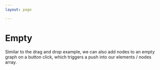 ```yaml
---
layout: page

---
```


# Empty

Similar to the drag and drop example, we can also add nodes to an empty graph on a button click, 
which triggers a push into our elements / nodes array.

<div class="mt-6">
  <client-only>
    <Suspense>
      <Repl example="empty"></Repl>
    </Suspense>
  </client-only>
</div>
